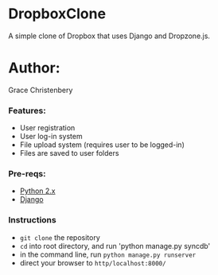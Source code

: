 DropboxClone
============

A simple clone of Dropbox that uses Django and Dropzone.js.

# Author:
Grace Christenbery

### Features:
* User registration
* User log-in system
* File upload system (requires user to be logged-in)
* Files are saved to user folders

### Pre-reqs:

* [Python 2.x](http://www.python.org/download/)
* [Django](https://www.djangoproject.com/)

### Instructions

* `git clone` the repository
* `cd` into root directory, and run 'python manage.py syncdb'
* in the command line, run `python manage.py runserver`
* direct your browser to `http/localhost:8000/`
